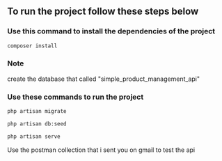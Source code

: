
## To run the project follow these steps below

### Use this command to install the dependencies of the project

```bash
composer install
```

### Note
create the database that called "simple_product_management_api"

### Use these commands to run the project

```bash
php artisan migrate
```

```bash
php artisan db:seed
```

```bash
php artisan serve
```

Use the postman collection that i sent you on gmail to test the api

